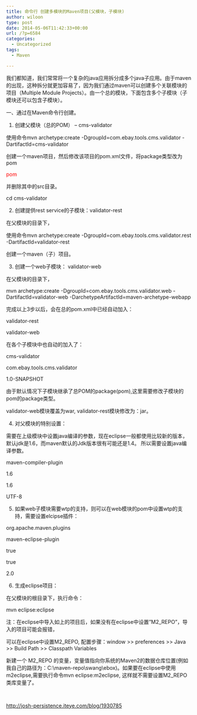 ```yaml
---
title: 命令行 创建多模块的Maven项目(父模块，子模块)
author: wiloon
type: post
date: 2014-05-06T11:42:33+00:00
url: /?p=6584
categories:
  - Uncategorized
tags:
  - Maven

---
```

我们都知道，我们常常将一个复杂的java应用拆分成多个java子应用。由于maven的出现，这种拆分就更加容易了，因为我们通过maven可以创建多个关联模块的项目（Multiple Module Projects）。由一个总的模块，下面包含多个子模块（子模块还可以包含子模块）。

一、通过在Maven命令行创建。

1. 创建父模块（总的POM） &#8211; cms-validator
  
使用命令mvn archetype:create -DgroupId=com.ebay.tools.cms.validator -DartifactId=cms-validator
  
创建一个maven项目，然后修改该项目的pom.xml文件，将package类型改为pom
  
<span style="color: #ff0000;"><packaging>pom</packaging></span>
  
并删除其中的src目录。

cd cms-validator

2. 创建提供rest service的子模块：validator-rest
  
在父模块的目录下，
  
使用命令mvn archetype:create -DgroupId=com.ebay.tools.cms.validator.rest -DartifactId=validator-rest
  
创建一个maven（子）项目。

3. 创建一个web子模块： validator-web
  
在父模块的目录下，
  
mvn archetype:create -DgroupId=com.ebay.tools.cms.validator.web -DartifactId=validator-web -DarchetypeArtifactId=maven-archetype-webapp

完成以上3步以后，会在总的pom.xml中已经自动加入：
  
<modules>
  
<module>validator-rest</module>
  
<module>validator-web</module>
  
</modules>
  
在各个子模块中也自动的加入了：
  
<parent>

<artifactId>cms-validator</artifactId>

<groupId>com.ebay.tools.cms.validator</groupId>

<version>1.0-SNAPSHOT</version>

</parent>
  
由于默认情况下子模块继承了总POM的package(pom),这里需要修改子模块的pom的package类型。
  
validator-web模块覆盖为<packaging>war</packaging>, validator-rest模块修改为：<packaging>jar</packaging>。

4. 对父模块的特别设置：
  
需要在上级模块中设置java编译的参数，现在eclipse一般都使用比较新的版本，默认jdk是1.6，而maven默认的Jdk版本很有可能还是1.4。 所以需要设置java编译参数。
  
<plugin>

<artifactId>maven-compiler-plugin</artifactId>

<configuration>

<source>1.6</source>

<target>1.6</target>

<encoding>UTF-8</encoding>

</configuration>

</plugin>
  
5. 如果web子模块需要wtp的支持，则可以在web模块的pom中设置wtp的支持，需要设置elcipse插件：
  
<build>

<plugins>

<plugin>

<groupId>org.apache.maven.plugins</groupId>

<artifactId>maven-eclipse-plugin</artifactId>

<configuration>

<wtpmanifest>true</wtpmanifest>

<wtpapplicationxml>true</wtpapplicationxml>

<wtpversion>2.0</wtpversion>

</configuration>

</plugin>

</plugins>

</build>
  
6. 生成eclipse项目：
  
在父模块的根目录下，执行命令：
  
mvn eclipse:eclipse

注：在eclipse中导入如上的项目后，如果没有在eclipse中设置&#8221;M2_REPO&#8221;，导入的项目可能会报错，
  
可以在eclipse中设置M2_REPO, 配置步骤：window >> preferences >> Java >> Build Path >> Classpath Variables
  
新建一个 M2\_REPO 的变量，变量值指向你系统的Maven2的数据仓库位置(例如我自己的路径为：C:\maven-repo\swang\ebox)。如果要在eclipse中使用m2eclipse,需要执行命令mvn eclipse:m2eclipse, 这样就不需要设置M2\_REPO类库变量了。

&nbsp;

http://josh-persistence.iteye.com/blog/1930785